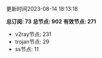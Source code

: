 更新时间2023-08-14 18:13:18

**总订阅: 73**
**总节点: 902**
**有效节点: 271**
- v2ray节点: 231
- trojan节点: 29
- ss节点: 11
